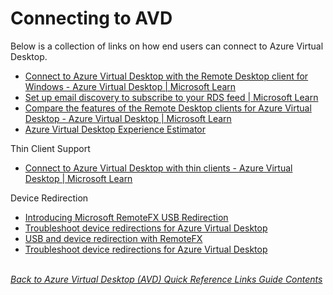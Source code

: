 # Connecting to AVD
Below is a collection of links on how end users can connect to Azure Virtual Desktop.


- [Connect to Azure Virtual Desktop with the Remote Desktop client for Windows - Azure Virtual Desktop | Microsoft Learn](https://learn.microsoft.com/en-us/azure/virtual-desktop/users/connect-windows?pivots=remote-desktop-msi)
- [Set up email discovery to subscribe to your RDS feed | Microsoft Learn](https://learn.microsoft.com/en-us/windows-server/remote/remote-desktop-services/rds-email-discovery)
- [Compare the features of the Remote Desktop clients for Azure Virtual Desktop - Azure Virtual Desktop | Microsoft Learn](https://learn.microsoft.com/en-us/azure/virtual-desktop/compare-remote-desktop-clients)
- [Azure Virtual Desktop Experience Estimator](https://azure.microsoft.com/en-us/products/virtual-desktop/assessment/#estimation-tool)


Thin Client Support
- [Connect to Azure Virtual Desktop with thin clients - Azure Virtual Desktop | Microsoft Learn](https://learn.microsoft.com/en-us/azure/virtual-desktop/users/connect-thin-clients)


Device Redirection
 - [Introducing Microsoft RemoteFX USB Redirection](https://techcommunity.microsoft.com/t5/security-compliance-and-identity/introducing-microsoft-remotefx-usb-redirection-part-1/ba-p/247035)
 - [Troubleshoot device redirections for Azure Virtual Desktop](https://learn.microsoft.com/en-us/azure/virtual-desktop/troubleshoot-device-redirections) 
 - [USB and device redirection with RemoteFX](https://avdpunks.com/w365/2024/01/04/W365-AdvancedUSBRedirection.html)
- [Troubleshoot device redirections for Azure Virtual Desktop](https://learn.microsoft.com/en-us/azure/virtual-desktop/troubleshoot-device-redirections) 

\
[*Back to Azure Virtual Desktop (AVD) Quick Reference Links Guide Contents*](https://github.com/chrismihm-ms/AVDQuickLinks/blob/main/README.md#azure-virtual-desktop-avd-quick-reference-links)
